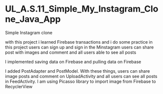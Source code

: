 # UL_A.S.11_Simple_My_Instagram_Clone_Java_App
Simple Instagram clone

with this project i learned Firebase transactions and i do some practice
in this project users can sign up and sign in the Minstagram
users can share post with images and comment and all users able to see all posts

I implemented saving data on Firebase and pulling data on Firebase

I added PostAdapter and PostModel. With these things, users can share image posts and comment on UploadActivity and all users can see all posts in FeedActivity.
I am using Picasso library to import image from Firebase to RecyclerView
